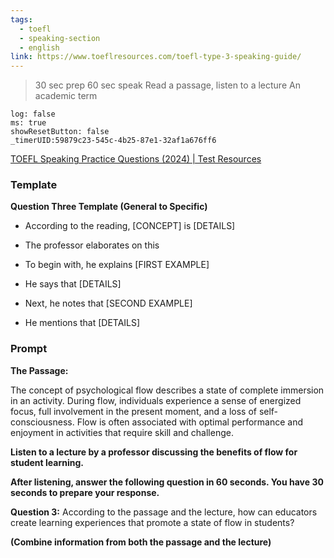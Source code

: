 ```yaml
---
tags:
  - toefl
  - speaking-section
  - english
link: https://www.toeflresources.com/toefl-type-3-speaking-guide/
---
```

>30 sec prep
>60 sec speak
>Read a passage, listen to a lecture
>An academic term

```timer
log: false
ms: true
showResetButton: false
_timerUID:59879c23-545c-4b25-87e1-32af1a676ff6
```


[TOEFL Speaking Practice Questions (2024) | Test Resources](https://www.toeflresources.com/speaking-section/toefl-speaking-samples/)


### Template

**Question Three Template (General to Specific)**

- According to the reading, [CONCEPT] is [DETAILS]

- The professor elaborates on this

- To begin with, he explains [FIRST EXAMPLE]
- He says that [DETAILS]

- Next, he notes that [SECOND EXAMPLE]
- He mentions that [DETAILS]


### Prompt


**The Passage:**

The concept of psychological flow describes a state of complete immersion in an activity. During flow, individuals experience a sense of energized focus, full involvement in the present moment, and a loss of self-consciousness. Flow is often associated with optimal performance and enjoyment in activities that require skill and challenge.

**Listen to a lecture by a professor discussing the benefits of flow for student learning.**

**After listening, answer the following question in 60 seconds. You have 30 seconds to prepare your response.**

**Question 3:** According to the passage and the lecture, how can educators create learning experiences that promote a state of flow in students?

**(Combine information from both the passage and the lecture)**

